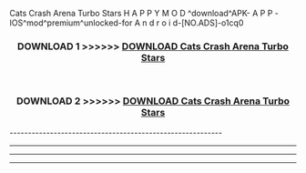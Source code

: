  Cats Crash Arena Turbo Stars  H A P P Y M O D ^download^APK- A P P -IOS^mod^premium^unlocked-for A n d r o i d-[NO.ADS]-o1cq0



<div align="center">

<h3>DOWNLOAD 1 >>>>>> <a href="https://en-mod.web.app/?en= Cats Crash Arena Turbo Stars ">DOWNLOAD Cats Crash Arena Turbo Stars  </a></h3><br>

<h3>DOWNLOAD 2 >>>>>> <a href="https://en-mod.web.app/?en= Cats Crash Arena Turbo Stars ">DOWNLOAD Cats Crash Arena Turbo Stars  </a></h3>

</div>
----------------------------------------------------------

----------------------------------------------------------

----------------------------------------------------------

----------------------------------------------------------



